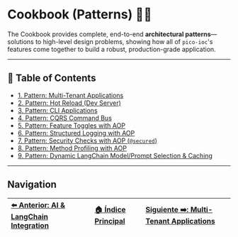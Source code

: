 # Cookbook (Patterns) 🧑‍🍳

The Cookbook provides complete, end-to-end **architectural patterns**—solutions to high-level design problems, showing how all of `pico-ioc`'s features come together to build a robust, production-grade application.

---

## 📖 Table of Contents

* [1. Pattern: Multi-Tenant Applications](./pattern-multi-tenant.md)
* [2. Pattern: Hot Reload (Dev Server)](./pattern-hot-reload.md)
* [3. Pattern: CLI Applications](./pattern-cli-app.md)
* [4. Pattern: CQRS Command Bus](./pattern-cqrs.md)
* [5. Pattern: Feature Toggles with AOP](./pattern-aop-feature-toggle.md)
* [6. Pattern: Structured Logging with AOP](./pattern-aop-structured-logging.md)
* [7. Pattern: Security Checks with AOP (`@secured`)](./pattern-aop-security.md)
* [8. Pattern: Method Profiling with AOP](./pattern-aop-profiling.md)
* [9. Pattern: Dynamic LangChain Model/Prompt Selection & Caching](./pattern-dynamic-langchain.md)

---

## Navigation

| [⬅️ Anterior: AI & LangChain Integration](../integrations/ai-langchain.md) | [🏠 Índice Principal](../README.md) | [Siguiente ➡️: Multi-Tenant Applications](./pattern-multi-tenant.md) |
| :--- | :--- | :--- |

